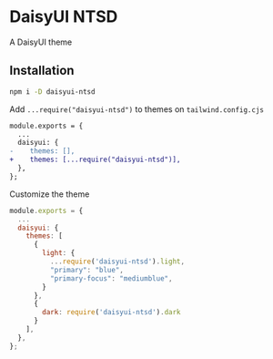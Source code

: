 # DaisyUI NTSD

A DaisyUI theme

## Installation

```sh
npm i -D daisyui-ntsd
```

Add `...require("daisyui-ntsd")` to themes on `tailwind.config.cjs`

```diff
module.exports = {
  ...
  daisyui: {
-    themes: [],
+    themes: [...require("daisyui-ntsd")],
  },
};
```

Customize the theme

```js
module.exports = {
  ...
  daisyui: {
    themes: [
      {
        light: {
          ...require('daisyui-ntsd').light,
          "primary": "blue",
          "primary-focus": "mediumblue",
        }
      },
      {
        dark: require('daisyui-ntsd').dark
      }
    ],
  },
};
```
